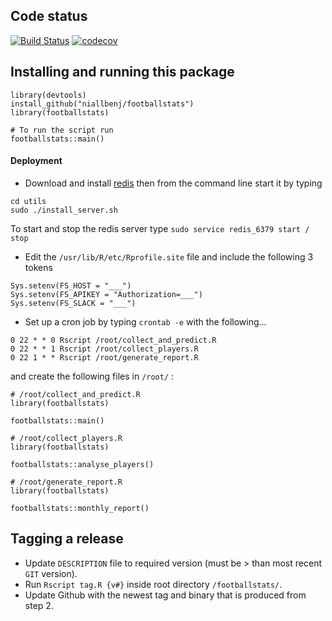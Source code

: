 ## Code status
[![Build Status](https://travis-ci.org/niallbenj/footballstats.svg?branch=master)](https://travis-ci.org/niallbenj/footballstats)
[![codecov](https://codecov.io/gh/niallbenj/footballstats/branch/master/graph/badge.svg)](https://codecov.io/gh/niallbenj/footballstats)

## Installing and running this package
```
library(devtools)
install_github("niallbenj/footballstats")
library(footballstats)

# To run the script run
footballstats::main()
``` 

#### Deployment
  - Download and install [redis](https://www.digitalocean.com/community/tutorials/how-to-install-and-use-redis) then from the command line start it by typing
```
cd utils
sudo ./install_server.sh
```
To start and stop the redis server type `sudo service redis_6379 start / stop`
  - Edit the `/usr/lib/R/etc/Rprofile.site` file and include the following 3 tokens
```
Sys.setenv(FS_HOST = "___")
Sys.setenv(FS_APIKEY = "Authorization=___")
Sys.setenv(FS_SLACK = "___")
```
  - Set up a cron job by typing `crontab -e` with the following...
```
0 22 * * 0 Rscript /root/collect_and_predict.R
0 22 * * 1 Rscript /root/collect_players.R
0 22 1 * * Rscript /root/generate_report.R
```
and create the following files in `/root/` : 

```
# /root/collect_and_predict.R
library(footballstats)

footballstats::main()
```

```
# /root/collect_players.R
library(footballstats)

footballstats::analyse_players()
```

```
# /root/generate_report.R
library(footballstats)

footballstats::monthly_report()
```

## Tagging a release
  - Update `DESCRIPTION` file to required version (must be > than most recent `GIT` version).
  - Run `Rscript tag.R {v#}` inside root directory `/footballstats/`.
  - Update Github with the newest tag and binary that is produced from step 2.
